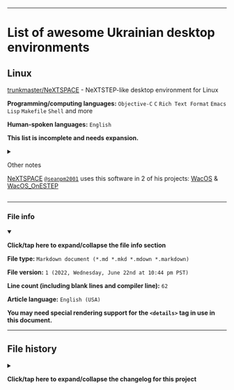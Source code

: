 
***

# List of awesome Ukrainian desktop environments

## Linux

[trunkmaster/NeXTSPACE](https://github.com/trunkmaster/nextspace/) - NeXTSTEP-like desktop environment for Linux

**Programming/computing languages:** `Objective-C` `C` `Rich Text Format` `Emacs Lisp` `Makefile` `Shell` and more

**Human-spoken languages:** `English`

**This list is incomplete and needs expansion.**

<details><summary><p lang="en">Other notes</p>

[NeXTSPACE](https://github.com/trunkmaster/nextspace/) [`@seanpm2001`](https://github.com/seanpm2001/) uses this software in 2 of his projects: [WacOS](https://github.com/seanpm2001/WacOS/) & [WacOS_OnESTEP](https://github.com/seanpm2001/WacOS_OnESTEP)

</details>

***

### File info

<details open><summary><p lang="en"><b>Click/tap here to expand/collapse the file info section</b></p></summary>

**File type:** `Markdown document (*.md *.mkd *.mdown *.markdown)`

**File version:** `1 (2022, Wednesday, June 22nd at 10:44 pm PST)`

**Line count (including blank lines and compiler line):** `62`

**Article language:** `English (USA)`

**You may need special rendering support for the `<details>` tag in use in this document.**

</details>

***

## File history

<details><summary><p lang="en"><b>Click/tap here to expand/collapse the changelog for this project</b></p></summary>

<details><summary><p lang="en"><b>Version 1 (2022, Wednesday, June 22nd at 10:44 pm PST)</b></p></summary>

**This version was made by:** [`@seanpm2001`](https://github.com/seanpm2001/)

> Changes:

- [x] Started the file
- [x] Added the title section
- [x] Added the main list
- [x] Added the file info section
- [x] Added the file history section
- [ ] No other changes in version 1

</details>

***

